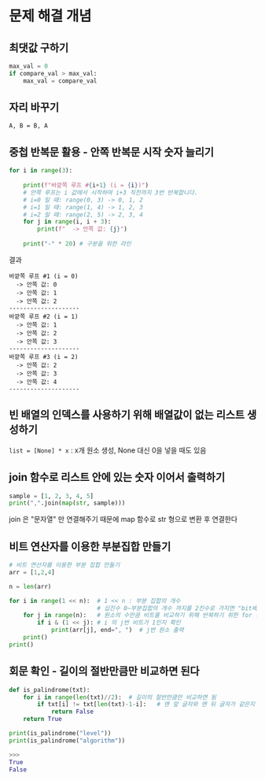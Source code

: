 # 문제 해결 개념

## 최댓값 구하기
```python
max_val = 0
if compare_val > max_val:
    max_val = compare_val
```

## 자리 바꾸기

`A, B = B, A`

## 중첩 반복문 활용 - 안쪽 반복문 시작 숫자 늘리기
```python
for i in range(3):
    
    print(f"바깥쪽 루프 #{i+1} (i = {i})")
    # 안쪽 루프는 i 값에서 시작하여 i+3 직전까지 3번 반복합니다.
    # i=0 일 때: range(0, 3) -> 0, 1, 2
    # i=1 일 때: range(1, 4) -> 1, 2, 3
    # i=2 일 때: range(2, 5) -> 2, 3, 4
    for j in range(i, i + 3):
        print(f"  -> 안쪽 값: {j}")
    
    print("-" * 20) # 구분을 위한 라인
```
결과
```
바깥쪽 루프 #1 (i = 0)
  -> 안쪽 값: 0
  -> 안쪽 값: 1
  -> 안쪽 값: 2
--------------------
바깥쪽 루프 #2 (i = 1)
  -> 안쪽 값: 1
  -> 안쪽 값: 2
  -> 안쪽 값: 3
--------------------
바깥쪽 루프 #3 (i = 2)
  -> 안쪽 값: 2
  -> 안쪽 값: 3
  -> 안쪽 값: 4
--------------------
```

## 빈 배열의 인덱스를 사용하기 위해 배열값이 없는 리스트 생성하기

`list = [None] * x` : x개 원소 생성, None 대신 0을 넣을 때도 있음


## join 함수로 리스트 안에 있는 숫자 이어서 출력하기

```python
sample = [1, 2, 3, 4, 5]
print(",".join(map(str, sample)))
```
join 은 "문자열" 만 연결해주기 때문에 map 함수로 str 형으로 변환 후 연결한다


## 비트 연산자를 이용한 부분집합 만들기


```python
# 비트 연산자를 이용한 부분 집합 만들기
arr = [1,2,4]

n = len(arr)

for i in range(1 << n):  # 1 << n : 부분 집합의 개수
                         # 십진수 0~부분집합의 개수 까지를 2진수로 가지면 "bit배열이 만들어진다!"
    for j in range(n):   # 원소의 수만큼 비트를 비교하기 위해 반복하기 위한 for 문
        if i & (1 << j): # i 의 j번 비트가 1인지 확인
            print(arr[j], end=", ")  # j번 원소 출력
    print()
print()
```


## 회문 확인 - 길이의 절반만큼만 비교하면 된다

```python
def is_palindrome(txt):
	for i in range(len(txt)//2):  # 길이의 절반만큼만 비교하면 됨
		if txt[i] != txt[len(txt)-1-i]:   # 맨 앞 글자와 맨 뒤 글자가 같은지 비교
			return False
	return True

print(is_palindrome("level"))
print(is_palindrome("algorithm"))

>>>
True
False
```